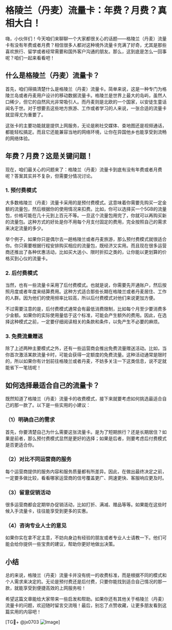 # 格陵兰（丹麦）流量卡：年费？月费？真相大白！

嗨，小伙伴们！今天咱们来聊聊一个大家都很关心的话题——格陵兰（丹麦）流量卡有没有年费或者月费？相信很多人都对这种境外流量卡充满了好奇，尤其是那些喜欢旅行、留学或者经常需要和国外客户沟通的朋友。那么，这到底是怎么一回事呢？咱们一起来看看吧！

## 什么是格陵兰（丹麦）流量卡？

首先，咱们得搞清楚什么是格陵兰（丹麦）流量卡。简单来说，这是一种专门为格陵兰岛或者丹麦用户设计的移动数据流量卡。格陵兰是世界上最大的岛屿，虽然人口稀少，但它的自然风光非常吸引人。而丹麦则是北欧的一个国家，以安徒生童话闻名于世。对于想要去这些地方旅游、工作或者学习的人来说，一张合适的流量卡就显得尤为重要了。

这张卡的主要功能就是提供上网服务，无论是刷社交媒体、查地图还是视频通话，都能轻松搞定。而且它还能兼容当地的网络环境，让你在异国他乡也能享受到流畅的网络体验。

## 年费？月费？这是关键问题！

现在，咱们最关心的问题来了：格陵兰（丹麦）流量卡到底有没有年费或者月费呢？答案其实并不复杂，但需要分情况讨论。

### 1. 预付费模式

大多数格陵兰（丹麦）流量卡采用的是预付费模式。这意味着你需要先购买一定金额的流量包，然后根据你的使用情况来扣费。比如，你可以选择买一个5GB的流量包，价格可能在几十元到上百元不等。一旦这个流量包用完了，你就可以再购买新的流量包。这种方式的好处是你不用每个月支付固定的费用，完全按照自己的需求来决定流量的多少。

举个例子，如果你只是偶尔去一趟格陵兰或者丹麦旅游，那么预付费模式就很适合你。你只需要根据行程安排购买相应的流量包，既经济又实用。而且现在很多运营商还推出了各种优惠活动，比如买大送小、限时折扣之类的，让你能以更划算的价格买到心仪的流量卡。

### 2. 后付费模式

当然，也有一些流量卡采用了后付费模式。也就是说，你需要先开通账户，然后按照月度或者年度来结算费用。这种方式适合那些长期在格陵兰或者丹麦居住、工作的人群。因为他们的使用频率比较高，所以后付费模式对他们来说更加方便。

不过需要注意的是，后付费模式通常会有最低消费限制，比如每个月至少要消费多少金额。如果你的实际使用量低于这个标准，可能会产生额外的费用。因此，在选择这种模式之前，一定要仔细阅读相关的条款和条件，以免产生不必要的麻烦。

### 3. 免费流量赠送

除了上述两种主要模式之外，还有一些运营商会推出免费流量赠送活动。比如，当你首次激活某款流量卡时，可能会获得一定额度的免费流量。这种活动通常是限时的，所以如果你有计划前往格陵兰或者丹麦，不妨多关注一下这类信息，说不定就能省下一笔钱呢！

## 如何选择最适合自己的流量卡？

既然知道了格陵兰（丹麦）流量卡的收费模式，接下来就要考虑如何挑选最适合自己的那一款了。以下是一些实用的小建议：

### （1）明确自己的需求

首先，你要清楚自己为什么需要这张流量卡。是为了短期旅行？还是长期居住？如果是前者，那么预付费模式显然是更好的选择；如果是后者，则要考虑后付费模式是否更适合你。

### （2）对比不同运营商的服务

每个运营商提供的服务内容和服务质量都有所差异。因此，在做出最终决定之前，一定要多做比较，看看哪家运营商的信号覆盖更广、网速更快、客服响应更及时。

### （3）留意促销活动

很多运营商都会定期举办促销活动，比如打折、满减、赠品等等。如果能在这些时候入手流量卡，往往能享受到更多的实惠。

### （4）咨询专业人士的意见

如果你实在拿不定主意，不妨向身边有经验的朋友或者专业人士请教一下。他们可能会给你提供一些宝贵的建议，帮助你更好地做出决策。

## 小结

总的来说，格陵兰（丹麦）流量卡并没有统一的收费标准，而是根据不同的模式和个人需求来决定的。无论是预付费还是后付费，只要你能找到适合自己情况的那一款，就能享受到便捷高效的上网服务啦！

希望这篇文章能给大家带来一些启发和帮助。如果你还有其他关于格陵兰（丹麦）流量卡的问题，欢迎随时留言交流哦！最后，别忘了点赞收藏，让更多朋友看到这篇实用的内容吧！

[TG💪+ @jx0703 ![Image](https://github.com/user-attachments/assets/dbca1d08-cadb-493c-b0ec-ad6f7a83f270)]
